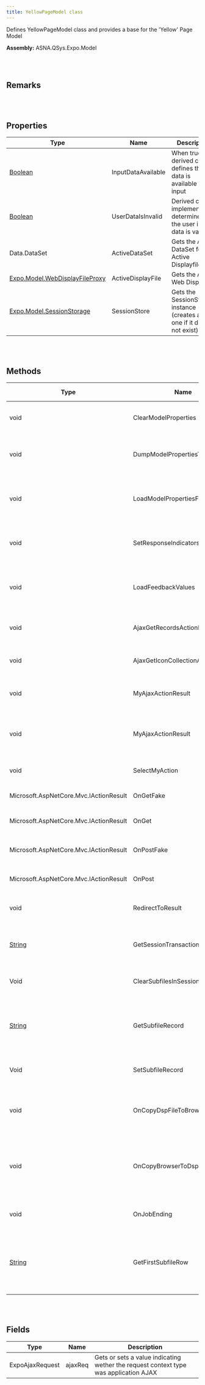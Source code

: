 ```yaml
---
title: YellowPageModel class
---
```


Defines YellowPageModel class and provides a base for the 'Yellow' Page Model

**Assembly:** ASNA.QSys.Expo.Model

<br>
<br>

## Remarks

<br>
<br>

## Properties

| Type | Name | Description | Indexer
| --- | --- | --- | --- 
| [Boolean](https://docs.microsoft.com/en-us/dotnet/api/system.boolean?view=net-5.0) | InputDataAvailable | When true, derived class defines that data is available on input | 
| [Boolean](https://docs.microsoft.com/en-us/dotnet/api/system.boolean?view=net-5.0) | UserDataIsInvalid | Derived class implements to determine if the user input data is valid | 
| Data.DataSet | ActiveDataSet | Gets the Active DataSet for the Active Displayfile | 
| [Expo.Model.WebDisplayFileProxy](/reference/asna-qsys-expo/expo-model/web-display-file-proxy.html) | ActiveDisplayFile | Gets the Active Web Displayfile | 
| [Expo.Model.SessionStorage](/reference/asna-qsys-expo/expo-model/session-storage.html) | SessionStore | Gets the SessionStorage instance (creates a new one if it does not exist) | 

<br>
<br>

## Methods

| Type | Name | Description | Return Description 
| --- | --- | --- | --- 
| void | ClearModelProperties | Derived class implements method to Clear all model properties | 
| void | DumpModelPropertiesToDataSet | Derived class implements method to Dump Model properties into the DataSet | 
| void | LoadModelPropertiesFromDataSet | Derived class implements method to load properties from the DataSet, and which properties | 
| void | SetResponseIndicators | Derived class implements method to set the Response Indicators | 
| void | LoadFeedbackValues | Derived class implements method to load the Displayfile Feedback Area values. | true if the values were loaded
| void | AjaxGetRecordsActionResult | Gets the JsonResult for a "getRecords" AJAX request | the JsonResult
| void | AjaxGetIconCollectionActionResult | Gets the JsonResult for a "getIconCollection" AJAX request | the Json result object
| void | MyAjaxActionResult | Gets the JsonResult with a un-successful response code | the JsonResult
| void | MyAjaxActionResult | Gets the JsonResult with a un-successful response code (redirect parameter ignored) | the JsonResult
| void | SelectMyAction | Gets the IActionResult as a Page render | the Action result
| Microsoft.AspNetCore.Mvc.IActionResult | OnGetFake | Gets the Fake (prototyping) Page request's response | the action result
| Microsoft.AspNetCore.Mvc.IActionResult | OnGet | Gets the User's Page's request response | the action result
| Microsoft.AspNetCore.Mvc.IActionResult | OnPostFake | Gets the Fake (prototyping) Post Request's Response | the Action result
| Microsoft.AspNetCore.Mvc.IActionResult | OnPost | Gets the Post Request's Response | the Action result
| void | RedirectToResult | Gets ActionResult reference from a request to redirect to a different URL | the Action result
| [String](https://docs.microsoft.com/en-us/dotnet/api/system.string?view=net-5.0) | GetSessionTransactionID | Gets a string value that represents the Transaction ID from the Session storage | the transaction ID string
| Void | ClearSubfilesInSession | Clears cached Session storage entries related to All Subfiles | 
| [String](https://docs.microsoft.com/en-us/dotnet/api/system.string?view=net-5.0) | GetSubfileRecord | Gets a cached (in the Session storage) record data for a particular record format, identified by RRN | the HTML text for the subfile record cached
| Void | SetSubfileRecord | Sets the HTML for a record that needs to be cached in the Session Storage | 
| void | OnCopyDspFileToBrowser | Callback method right before the workstation data is sent from the Web Server to the Client (browser) | 
| void | OnCopyBrowserToDspFile | Callback method right before the data submitted from the Client (browser) is copied to the workstation data on the Web Server. | 
| void | OnJobEnding | Callback method notifying the server that a Job is ending | 
| [String](https://docs.microsoft.com/en-us/dotnet/api/system.string?view=net-5.0) | GetFirstSubfileRow | For multiple-row subfile records, gets a string that contains only the fields that will show in the top row, dropping the rest | the HTML with only fields showing in the first row

<br>
<br>

## Fields

| Type | Name | Description
| --- | --- | --- 
| ExpoAjaxRequest | ajaxReq | Gets or sets a value indicating wether the request context type was application AJAX

<br>
<br>


